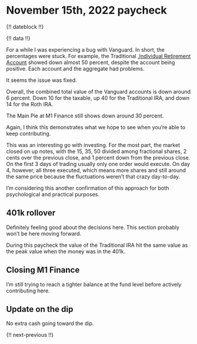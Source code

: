 # November 15th, 2022 paycheck

{!! dateblock !!}

{!! data !!}

For a while I was experiencing a bug with Vanguard. In short, the percentages were stuck. For example, the Traditional [.Individual Retirement Account](IRA) showed down almost 50 percent, despite the account being positive. Each account and the aggregate had problems.

It seems the issue was fixed.

Overall, the combined total value of the Vanguard accounts is down around 6 percent. Down 10 for the taxable, up 40 for the Traditional IRA, and down 14 for the Roth IRA.

The Main Pie at M1 Finance still shows down around 30 percent.

Again, I think this demonstrates what we hope to see when you’re able to keep contributing. 

This was an interesting go with investing. For the most part, the market closed on up notes, with the 15, 35, 50 divided among fractional shares, 2 cents over the previous close, and 1 percent down from the previous close. On the first 3 days of trading usually only one order would execute. On day 4, however, all three executed, which means more shares and still around the same price because the fluctuations weren’t that crazy day-to-day.

I’m considering this another confirmation of this approach for both psychological and practical purposes.

## 401k rollover

Definitely feeling good about the decisions here. This section probably won’t be here moving forward.

During this paycheck the value of the Traditional IRA hit the same value as the peak value when the money was in the 401k.

## Closing M1 Finance

I’m still trying to reach a tighter balance at the fund level before actively contributing here.

## Update on the dip

 No extra cash going toward the dip.

{!! next-previous !!}
